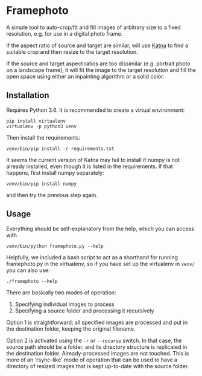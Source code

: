Framephoto
==========

A simple tool to auto-crop/fit and fill images of arbitrary size to a fixed 
resolution, e.g. for use in a digital photo frame.

If the aspect ratio of source and target are similar, will use 
[Katna](https://github.com/keplerlab/Katna) to find a suitable crop and then
resize to the target resolution.

If the source and target aspect ratios are too dissimilar (e.g. portrait
photo on a landscape frame), it will fit the image to the target resolution
and fill the open space using either an inpainting algorithm or a solid color.


Installation
------------

Requires Python 3.6. It is recommended to create a virtual environment:

    pip install virtualenv
    virtualenv -p python3 venv

Then install the requirements:

    venv/bin/pip install -r requirements.txt

It seems the current version of Katna may fail to install if numpy is not
already installed, even though it is listed in the requirements. If that
happens, first install numpy separately:

    venv/bin/pip install numpy

and then try the previous step again.


Usage
-----

Everything should be self-explanatory from the help, which you can access with

    venv/bin/python framephoto.py --help

Helpfully, we included a bash script to act as a shorthand for running
framephoto.py in the virtualenv, so if you have set up the virtualenv 
in `venv/` you can also use:

    ./framephoto --help


There are basically two modes of operation:

1. Specifying individual images to process
2. Specifying a source folder and processing it recursively

Option 1 is straightforward; all specified images are processed and put in the
destination folder, keeping the original filename.

Option 2 is activated using the `-r` or `--recurse` switch. In that case, the
source path should be a folder, and its directory structure is replicated in
the destination folder. Already-processed images are not touched. This is more
of an 'rsync-like' mode of operation that can be used to have a directory of
resized images that is kept up-to-date with the source folder.

